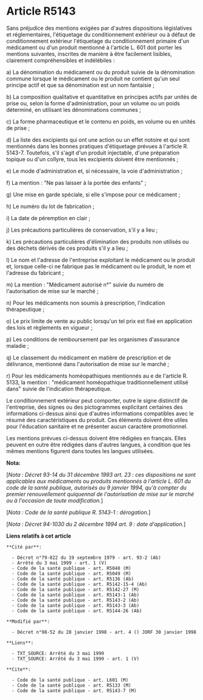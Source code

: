 # Article R5143

Sans préjudice des mentions exigées par d'autres dispositions législatives et réglementaires, l'étiquetage du conditionnement
extérieur ou à défaut de conditionnement extérieur l'étiquetage du conditionnement primaire d'un médicament ou d'un produit
mentionné à l'article L. 601 doit porter les mentions suivantes, inscrites de manière à être facilement lisibles, clairement
compréhensibles et indélébiles :

a) La dénomination du médicament ou du produit suivie de la dénomination commune lorsque le médicament ou le produit ne
contient qu'un seul principe actif et que sa dénomination est un nom fantaisie ;

b) La composition qualitative et quantitative en principes actifs par unités de prise ou, selon la forme d'administration,
pour un volume ou un poids déterminé, en utilisant les dénominations communes ;

c) La forme pharmaceutique et le contenu en poids, en volume ou en unités de prise ;

d) La liste des excipients qui ont une action ou un effet notoire et qui sont mentionnés dans les bonnes pratiques
d'étiquetage prévues à l'article R. 5143-7. Toutefois, s'il s'agit d'un produit injectable, d'une préparation topique ou d'un
collyre, tous les excipients doivent être mentionnés ;

e) Le mode d'administration et, si nécessaire, la voie d'administration ;

f) La mention : "Ne pas laisser à la portée des enfants" ;

g) Une mise en garde spéciale, si elle s'impose pour ce médicament ;

h) Le numéro du lot de fabrication ;

i) La date de péremption en clair ;

j) Les précautions particulières de conservation, s'il y a lieu ;

k) Les précautions particulières d'élimination des produits non utilisés ou des déchets dérivés de ces produits s'il y a
lieu ;

l) Le nom et l'adresse de l'entreprise exploitant le médicament ou le produit et, lorsque celle-ci ne fabrique pas le
médicament ou le produit, le nom et l'adresse du fabricant ;

m) La mention : "Médicament autorisé n°" suivie du numéro de l'autorisation de mise sur le marché ;

n) Pour les médicaments non soumis à prescription, l'indication thérapeutique ;

o) Le prix limite de vente au public lorsqu'un tel prix est fixé en application des lois et règlements en vigueur ;

p) Les conditions de remboursement par les organismes d'assurance maladie ;

q) Le classement du médicament en matière de prescription et de délivrance, mentionné dans l'autorisation de mise sur le
marché ;

r) Pour les médicaments homéopathiques mentionnés au e de l'article R. 5133, la mention : "médicament homéopathique
traditionnellement utilisé dans" suivie de l'indication thérapeutique.

Le conditionnement extérieur peut comporter, outre le signe distinctif de l'entreprise, des signes ou des pictogrammes
explicitant certaines des informations ci-dessus ainsi que d'autres informations compatibles avec le résumé des
caractéristiques du produit. Ces éléments doivent être utiles pour l'éducation sanitaire et ne présenter aucun caractère
promotionnel.

Les mentions prévues ci-dessus doivent être rédigées en français. Elles peuvent en outre être rédigées dans d'autres langues,
à condition que les mêmes mentions figurent dans toutes les langues utilisées.

**Nota:**

[*Nota : Décret 93-14 du 31 décembre 1993 art. 23 : ces dispositions ne sont applicables aux médicaments ou produits
mentionnés à l'article L. 601 du code de la santé publique, autorisés au 9 janvier 1994, qu'à compter du premier
renouvellement quiquennal de l'autorisation de mise sur le marché ou à l'occasion de toute modification.*]

[*Nota : Code de la santé publique R. 5143-1 : dérogation.*]

[*Nota : Décret 94-1030 du 2 décembre 1994 art. 9 : date d'application.*]

**Liens relatifs à cet article**

	**Cité par**:

	  - Décret n°79-822 du 19 septembre 1979 - art. 93-2 (Ab)
	  - Arrêté du 3 mai 1999 - art. 1 (V)
	  - Code de la santé publique - art. R5048 (M)
	  - Code de la santé publique - art. R5049 (M)
	  - Code de la santé publique - art. R5136 (Ab)
	  - Code de la santé publique - art. R5142-15-4 (Ab)
	  - Code de la santé publique - art. R5142-27 (M)
	  - Code de la santé publique - art. R5143-1 (Ab)
	  - Code de la santé publique - art. R5143-2 (Ab)
	  - Code de la santé publique - art. R5143-3 (Ab)
	  - Code de la santé publique - art. R5144-26 (Ab)

	**Modifié par**:

	  - Décret n°98-52 du 28 janvier 1998 - art. 4 () JORF 30 janvier 1998

	**Liens**:

	  - TXT_SOURCE: Arrêté du 3 mai 1999
	  - TXT_SOURCE: Arrêté du 3 mai 1999 - art. 1 (V)

	**Cite**:

	  - Code de la santé publique - art. L601 (M)
	  - Code de la santé publique - art. R5133 (M)
	  - Code de la santé publique - art. R5143-7 (M)
